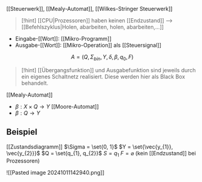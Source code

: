 [[Steuerwerk]], [[Mealy-Automat]], [[Wilkes-Stringer Steuerwerk]]

> [!hint] [[CPU|Prozessoren]] haben keinen [[Endzustand]] --> [[Befehlszyklus|Holen, abarbeiten, holen, abarbeiten,...]]

- Eingabe-[[Wort]]: [[Mikro-Programm]]
- Ausgabe-[[Wort]]: [[Mikro-Operation]] als [[Steuersignal]]

$$A = (Q, \Sigma_{bin}, Y,  \delta, \beta, q_{0}, F)$$

> [!hint] [[Übergangsfunktion]] und Ausgabefunktion sind jeweils durch ein eigenes Schaltnetz realisiert. Diese werden  hier als Black Box behandelt.

[[Mealy-Automat]]
- $\beta: X \times Q \rightarrow Y$
[[Moore-Automat]]
- $\beta: Q \rightarrow Y$

## Beispiel
[[Zustandsdiagramm]]
$\Sigma = \set{0, 1}$
$Y = \set{\vec{y_{1}}, \vec{y_{2}}}$ 
$Q = \set{q_{1}, q_{2}}$ 
$S = q_{1}$ 
$F = \varnothing$ (kein [[Endzustand]] bei Prozessoren)

![[Pasted image 20241011142940.png]]